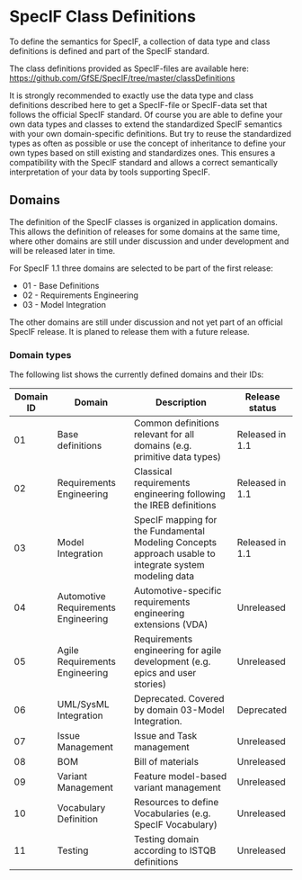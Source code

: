 ﻿# SpecIF Class Definitions

To define the semantics for SpecIF, a collection of data type and class definitions is defined and part of the SpecIF standard. 

The class definitions provided as SpecIF-files are available here: https://github.com/GfSE/SpecIF/tree/master/classDefinitions

It is strongly recommended to exactly use the data type and class definitions described here to get a SpecIF-file or SpecIF-data set that follows the official SpecIF standard.
Of course you are able to define your own data types and classes to extend the standardized SpecIF semantics with your own domain-specific definitions.
But try to reuse the standardized types as often as possible or use the concept of inheritance to define your own types based on still existing and standardizes ones.
This ensures a compatibility with the SpecIF standard and allows a correct semantically interpretation of your data by tools supporting SpecIF.   

## Domains

The definition of the SpecIF classes is organized in application domains. 
This allows the definition of releases for some domains at the same time, where 
other domains are still under discussion and under development and will be released later in time.

For SpecIF 1.1 three domains are selected to be part of the first release:

* 01 - Base Definitions
* 02 - Requirements Engineering
* 03 - Model Integration 

The other domains are still under discussion and not yet part of an official SpecIF release. 
It is planed to release them with a future release.

### Domain types
The following list shows the currently defined domains and their IDs:

|Domain ID|Domain|Description|Release status|
|---------|-|-|-|
|01|Base definitions|Common definitions relevant for all domains (e.g. primitive data types)|Released in 1.1|
|02|Requirements Engineering|Classical requirements engineering following the IREB definitions|Released in 1.1|
|03|Model Integration|SpecIF mapping for the Fundamental Modeling Concepts approach usable to integrate system modeling data|Released in 1.1|
|04|Automotive Requirements Engineering|Automotive-specific requirements engineering extensions (VDA)|Unreleased|
|05|Agile Requirements Engineering|Requirements engineering for agile development (e.g. epics and user stories)|Unreleased|
|06|UML/SysML Integration|Deprecated. Covered by domain 03-Model Integration.|Deprecated|
|07|Issue Management|Issue and Task management|Unreleased|
|08|BOM|Bill of materials|Unreleased|
|09|Variant Management|Feature model-based variant management|Unreleased|
|10|Vocabulary Definition|Resources to define Vocabularies (e.g. SpecIF Vocabulary)|Unreleased|
|11|Testing|Testing domain according to ISTQB definitions|Unreleased|
